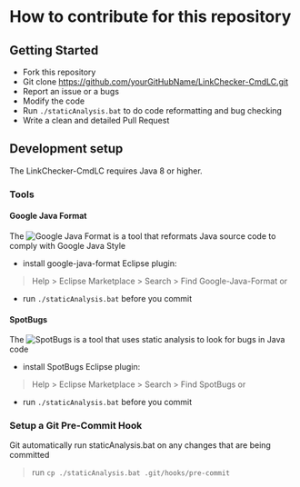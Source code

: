 # How to contribute for this repository

## Getting Started

- Fork this repository
- Git clone https://github.com/yourGitHubName/LinkChecker-CmdLC.git
- Report an issue or a bugs
- Modify the code
- Run `./staticAnalysis.bat` to do code reformatting and bug checking
- Write a clean and detailed Pull Request


## Development setup
The LinkChecker-CmdLC requires Java 8 or higher.


### Tools

#### Google Java Format
 The ![Google Java Format](https://github.com/google/google-java-format) is
 a tool that reformats Java source code to comply with Google Java Style 
 - install google-java-format Eclipse plugin: 
 >  Help > Eclipse Marketplace > Search > Find Google-Java-Format
 or
 - run `./staticAnalysis.bat` before you commit 
 
#### SpotBugs
 The ![SpotBugs](https://spotbugs.github.io/) is a tool that uses static analysis 
 to look for bugs in Java code
 - install SpotBugs Eclipse plugin:
 >  Help > Eclipse Marketplace > Search > Find SpotBugs
 or
 - run `./staticAnalysis.bat` before you commit


### Setup a Git Pre-Commit Hook
  Git automatically run staticAnalysis.bat on any changes that are being committed 
> run `cp ./staticAnalysis.bat .git/hooks/pre-commit` 
 

 
